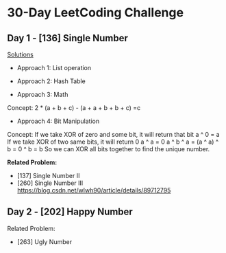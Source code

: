 # 30-Day LeetCoding Challenge
## Day 1 - [136] Single Number

[Solutions](https://leetcode.com/explore/featured/card/30-day-leetcoding-challenge/528/week-1/3283/)
- Approach 1: List operation

- Approach 2: Hash Table

- Approach 3: Math

Concept:
2 * (a + b + c) - (a + a + b + b + c) =c

- Approach 4: Bit Manipulation

Concept:
If we take XOR of zero and some bit, it will return that bit
a ^ 0 = a
If we take XOR of two same bits, it will return 0
a ^ a = 0
a ^ b ^ a = (a ^ a) ^ b = 0 ^ b = b
So we can XOR all bits together to find the unique number.

**Related Problem:**
- [137] Single Number II
- [260] Single Number III
https://blog.csdn.net/wlwh90/article/details/89712795


## Day 2 - [202] Happy Number

Related Problem:
- [263] Ugly Number